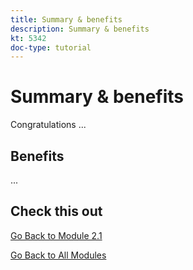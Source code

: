 ```yaml
---
title: Summary & benefits
description: Summary & benefits
kt: 5342
doc-type: tutorial
---
```

# Summary & benefits

Congratulations ...

## Benefits

...

## Check this out

[Go Back to Module 2.1](./aemcs.md)

[Go Back to All Modules](../../../overview.md)
